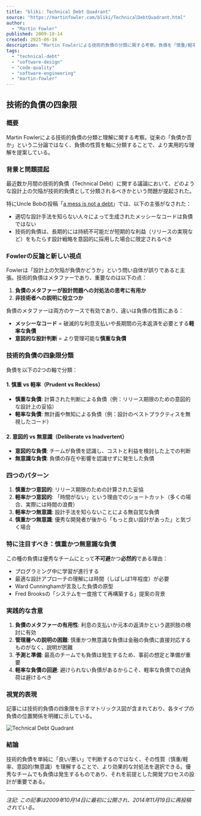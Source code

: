```yaml
---
title: "bliki: Technical Debt Quadrant"
source: "https://martinfowler.com/bliki/TechnicalDebtQuadrant.html"
author:
  - "Martin Fowler"
published: 2009-10-14
created: 2025-06-16
description: "Martin Fowlerによる技術的負債の分類に関する考察。負債を「慎重/軽率」と「意図的/無意識」の軸で4つのタイプに分類し、各々の特徴と対処法について解説。技術的負債を単純に良い/悪いで判断するのではなく、負債のメタファーが有用かどうかで考えることを提案している。"
tags:
  - "technical-debt"
  - "software-design"
  - "code-quality"
  - "software-engineering"
  - "martin-fowler"
---
```


## 技術的負債の四象限

### 概要

Martin Fowlerによる技術的負債の分類と理解に関する考察。従来の「負債か否か」という二分論ではなく、負債の性質を軸に分類することで、より実用的な理解を提案している。

### 背景と問題提起

最近数か月間の技術的負債（Technical Debt）に関する議論において、どのような設計上の欠陥が技術的負債として分類されるべきかという問題が提起された。

特にUncle Bobの投稿「[a mess is not a debt](https://sites.google.com/site/unclebobconsultingllc/a-mess-is-not-a-technical-debt)」では、以下の主張がなされた：

- 適切な設計手法を知らない人々によって生成されたメッシーなコードは負債ではない
- 技術的負債は、長期的には持続不可能だが短期的な利益（リリースの実現など）をもたらす設計戦略を意図的に採用した場合に限定されるべき

### Fowlerの反論と新しい視点

Fowlerは「設計上の欠陥が負債かどうか」という問い自体が誤りであると主張。技術的負債はメタファーであり、重要なのは以下の点：

1. **負債のメタファーが設計問題への対処法の思考に有用か**
2. **非技術者への説明に役立つか**

負債のメタファーは両方のケースで有効であり、違いは負債の性質にある：

- **メッシーなコード** = 破滅的な利息支払いや長期間の元本返済を必要とする**軽率な負債**
- **意図的な設計判断** = より管理可能な**慎重な負債**

### 技術的負債の四象限分類

負債を以下の2つの軸で分類：

#### 1. 慎重 vs 軽率（Prudent vs Reckless）

- **慎重な負債**: 計算された判断による負債（例：リリース期限のための意図的な設計上の妥協）
- **軽率な負債**: 無計画や無知による負債（例：設計のベストプラクティスを無視したコード）

#### 2. 意図的 vs 無意識（Deliberate vs Inadvertent）

- **意図的な負債**: チームが負債を認識し、コストと利益を検討した上での判断
- **無意識な負債**: 負債の存在や影響を認識せずに発生した負債

### 四つのパターン

1. **慎重かつ意図的**: リリース期限のための計算された妥協
2. **軽率かつ意図的**: 「時間がない」という理由でのショートカット（多くの場合、実際には時間の浪費）
3. **軽率かつ無意識**: 設計手法を知らないことによる無自覚な負債
4. **慎重かつ無意識**: 優秀な開発者が後から「もっと良い設計があった」と気づく場合

### 特に注目すべき：慎重かつ無意識な負債

この種の負債は優秀なチームにとって**不可避**かつ**必然的**である理由：

- プログラミング中に学習が進行する
- 最適な設計アプローチの理解には時間（しばしば1年程度）が必要
- Ward Cunninghamが言及した負債の原型
- Fred Brooksの「システムを一度捨てて再構築する」提案の背景

### 実践的な含意

1. **負債のメタファーの有用性**: 利息の支払いか元本の返済かという選択肢の検討に有効
2. **管理層への説明の困難**: 慎重かつ無意識な負債は金融の負債に直接対応するものがなく、説明が困難
3. **予測と準備**: 最高のチームでも負債は発生するため、事前の想定と準備が重要
4. **軽率な負債の回避**: 避けられない負債があるからこそ、軽率な負債での過負荷は避けるべき

### 視覚的表現

記事には技術的負債の四象限を示すマトリックス図が含まれており、各タイプの負債の位置関係を明確に示している。

![Technical Debt Quadrant](https://martinfowler.com/bliki/images/techDebtQuadrant.png)

### 結論

技術的負債を単純に「良い/悪い」で判断するのではなく、その性質（慎重/軽率、意図的/無意識）を理解することで、より効果的な対処法を選択できる。優秀なチームでも負債は発生するものであり、それを前提とした開発プロセスの設計が重要である。

---

*注記: この記事は2009年10月14日に最初に公開され、2014年11月19日に再投稿されている。*

